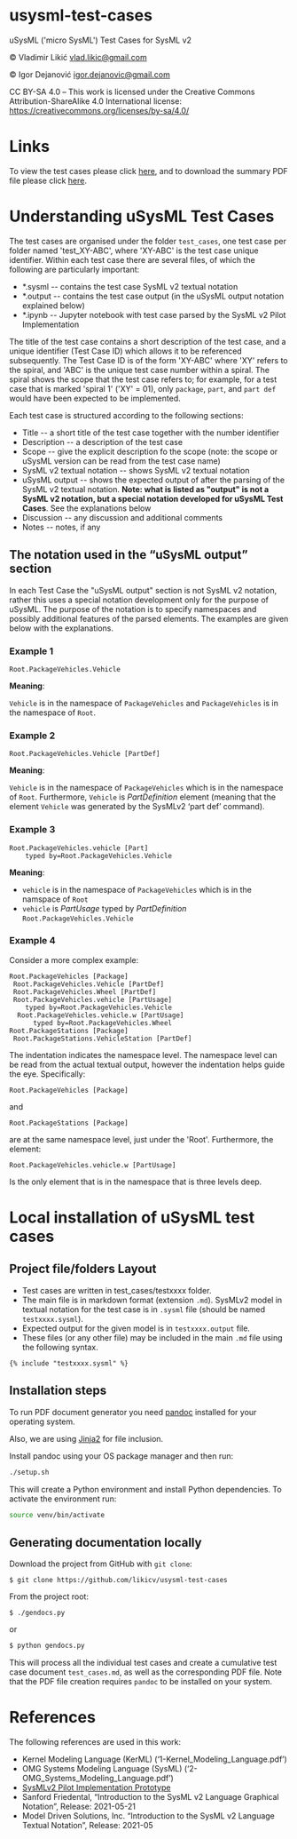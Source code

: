 # usysml-test-cases

uSysML ('micro SysML') Test Cases for SysML v2

© Vladimir Likić <vlad.likic@gmail.com>

© Igor Dejanović <igor.dejanovic@gmail.com>

CC BY-SA 4.0   This work is licensed under the Creative Commons
Attribution-ShareAlike 4.0 International license:
https://creativecommons.org/licenses/by-sa/4.0/


# Links

To view the test cases please click [here](/test_cases.md), and to
download the summary PDF file please click [here](/test_cases.pdf).


# Understanding uSysML Test Cases

The test cases are organised under the folder `test_cases`, one test
case per folder named 'test_XY-ABC', where 'XY-ABC' is the test case
unique identifier. Within each test case there are several files,
of which the following are particularly important:

- \*.sysml -- contains the test case SysML v2 textual notation
- \*.output -- contains the test case output (in the uSysML output
notation explained below)
- \*.ipynb -- Jupyter notebook with test case parsed by the SysML
v2 Pilot Implementation

The title of the test case contains a short description of the test
case, and a unique identifier (Test Case ID) which allows it to be
referenced subsequently. The Test Case ID is of the form 'XY-ABC'
where 'XY' refers to the spiral, and 'ABC' is the unique test case
number within a spiral. The spiral shows the scope that the test
case refers to; for example, for a test case that is marked 'spiral 1'
('XY' = 01), only `package`, `part`, and `part def` would have been
expected to be implemented.

Each test case is structured according to the following sections:

- Title -- a short title of the test case together with the number
identifier
- Description -- a description of the test case
- Scope -- give the explicit description fo the scope (note: the scope or
uSysML version can be read from the test case name)
- SysML v2 textual notation -- shows SysML v2 textual notation
- uSysML output -- shows the expected output of after the parsing of the
SysML v2 textual notation. **Note: what is listed as "output" is not a
SysML v2 notation, but a special notation developed for uSysML Test Cases**.
See the explanations below
- Discussion -- any discussion and additional comments
- Notes -- notes, if any
 

## The notation used in the “uSysML output” section

In each Test Case the "uSysML output" section is not SysML v2 notation,
rather this uses a special notation development only for the purpose
of uSysML. The purpose of the notation is to specify namespaces and
possibly additional features of the parsed elements. The examples are
given below with the explanations.


### Example 1

    Root.PackageVehicles.Vehicle

**Meaning**:

`Vehicle` is in the namespace of `PackageVehicles` and `PackageVehicles`
is in the namespace of `Root`.


### Example 2

    Root.PackageVehicles.Vehicle [PartDef]

**Meaning**:

`Vehicle` is in the namespace of `PackageVehicles` which is in the namespace
of `Root`. Furthermore, `Vehicle` is *PartDefinition* element (meaning that
the element `Vehicle` was generated by the SysMLv2 ‘part def’ command).


### Example 3

    Root.PackageVehicles.vehicle [Part]
        typed by=Root.PackageVehicles.Vehicle

**Meaning**:

- `vehicle` is in the namespace of `PackageVehicles` which is in the namspace
of `Root`
- `vehicle` is *PartUsage* typed by *PartDefinition* `Root.PackageVehicles.Vehicle`


### Example 4

Consider a more complex example:

```
Root.PackageVehicles [Package]
 Root.PackageVehicles.Vehicle [PartDef]
 Root.PackageVehicles.Wheel [PartDef]
 Root.PackageVehicles.vehicle [PartUsage]
    typed by=Root.PackageVehicles.Vehicle
  Root.PackageVehicles.vehicle.w [PartUsage]
      typed by=Root.PackageVehicles.Wheel
Root.PackageStations [Package]
 Root.PackageStations.VehicleStation [PartDef]
```

The indentation indicates the namespace level. The namespace level can be
read from the actual textual output, however the indentation helps guide
the eye. Specifically:

```
Root.PackageVehicles [Package]
```

and 

```
Root.PackageStations [Package]
```

are at the same namespace level, just under the 'Root'. Furthermore, the
element:


```
Root.PackageVehicles.vehicle.w [PartUsage]
```

Is the only element that is in the namespace that is three levels deep.


# Local installation of uSysML test cases

## Project file/folders Layout

- Test cases are written in test_cases/testxxxx folder. 
- The main file is in markdown format (extension `.md`). SysMLv2 model in
  textual notation for the test case is in `.sysml` file (should be named
  `testxxxx.sysml`).
- Expected output for the given model is in `testxxxx.output` file.
- These files (or any other file) may be included in the main `.md` file
using the following syntax.
```
{% include "testxxxx.sysml" %}
```

## Installation steps

To run PDF document generator you need [pandoc](https://pandoc.org/MANUAL.html)
installed for your operating system.

Also, we are using [Jinja2](https://jinja2docs.readthedocs.io/en/stable/) for
file inclusion.

Install pandoc using your OS package manager and then run:

``` sh
./setup.sh
```

This will create a Python environment and install Python dependencies. To
activate the environment run:

``` sh
source venv/bin/activate
```

## Generating documentation locally

Download the project from GitHub with `git clone`:

```
$ git clone https://github.com/likicv/usysml-test-cases
```

From the project root:

```
$ ./gendocs.py
```

or 

``` sh
$ python gendocs.py
```

This will process all the individual test cases and create a cumulative
test case document `test_cases.md`, as well as the corresponding PDF file.
Note that the PDF file creation requires `pandoc` to be installed on your 
system.


# References

The following references are used in this work:
- Kernel Modeling Language (KerML) (‘1-Kernel_Modeling_Language.pdf’)
- OMG Systems Modeling Language (SysML) (‘2-OMG_Systems_Modeling_Language.pdf’)
- [SysMLv2 Pilot Implementation Prototype](https://github.com/Systems-Modeling/SysML-v2-Pilot-Implementation)
- Sanford Friedental, “Introduction to the SysML v2 Language Graphical
Notation”, Release: 2021-05-21
- Model Driven Solutions, Inc. “Introduction to the SysML v2 Language
Textual Notation”, Release: 2021-05

